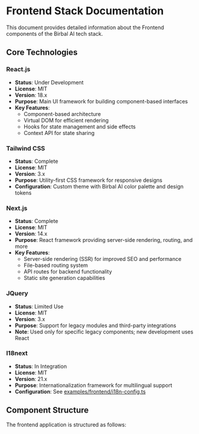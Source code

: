 # Frontend Stack Documentation

This document provides detailed information about the Frontend components of the Birbal AI tech stack.

## Core Technologies

### React.js
- **Status**: Under Development
- **License**: MIT
- **Version**: 18.x
- **Purpose**: Main UI framework for building component-based interfaces
- **Key Features**:
  - Component-based architecture
  - Virtual DOM for efficient rendering
  - Hooks for state management and side effects
  - Context API for state sharing

### Tailwind CSS
- **Status**: Complete
- **License**: MIT
- **Version**: 3.x
- **Purpose**: Utility-first CSS framework for responsive designs
- **Configuration**: Custom theme with Birbal AI color palette and design tokens

### Next.js
- **Status**: Complete
- **License**: MIT
- **Version**: 14.x
- **Purpose**: React framework providing server-side rendering, routing, and more
- **Key Features**:
  - Server-side rendering (SSR) for improved SEO and performance
  - File-based routing system
  - API routes for backend functionality
  - Static site generation capabilities

### JQuery
- **Status**: Limited Use
- **License**: MIT
- **Version**: 3.x
- **Purpose**: Support for legacy modules and third-party integrations
- **Note**: Used only for specific legacy components; new development uses React

### I18next
- **Status**: In Integration
- **License**: MIT
- **Version**: 21.x
- **Purpose**: Internationalization framework for multilingual support
- **Configuration**: See [examples/frontend/i18n-config.ts](../examples/frontend/i18n-config.ts)

## Component Structure

The frontend application is structured as follows:

